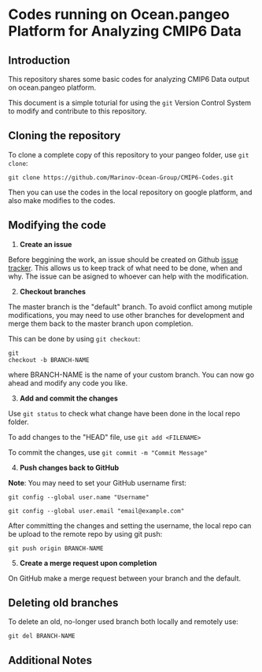 # Codes running on Ocean.pangeo Platform for Analyzing CMIP6 Data


## Introduction
This repository shares some basic codes for analyzing CMIP6 Data output on ocean.pangeo platform.

This document is a simple toturial for using the `git` Version Control System to modify and contribute to this repository.

## Cloning the repository

To clone a complete copy of this repository to your pangeo folder, use `git clone`:

<pre><code>git clone https://github.com/Marinov-Ocean-Group/CMIP6-Codes.git</code></pre>

Then you can use the codes in the local repository on google platform, and also make modifies to the codes.

## Modifying the code

1. **Create an issue**

Before beggining the work, an issue should be created on Github [issue tracker](https://github.com/Marinov-Ocean-Group/CMIP6-Codes/issues). This allows us to keep track of what need to be done, when and why. The issue can be asigned to whoever can help with the modification.

2. **Checkout branches**

The master branch is the "default" branch. To avoid conflict among mutiple modifications, you may need to use other branches for development and merge them back to the master branch upon completion. 
    
This can be done by using `git checkout`:
    <pre><code>git checkout -b BRANCH-NAME</code></pre>
    
where BRANCH-NAME is the name of your custom branch. You can now go ahead and modify any code you like.

3. **Add and commit the changes**

Use `git status` to check what change have been done in the local repo folder.

To add changes to the "HEAD" file, use `git add <FILENAME>`
    
To commit the changes, use `git commit -m "Commit Message"`
        
4. **Push changes back to GitHub** 

**Note**: You may need to set your GitHub username first:
<pre><code>git config --global user.name "Username"</code></pre>
<pre><code>git config --global user.email "email@example.com"</code></pre>
   
After committing the changes and setting the username, the local repo can be upload to the remote repo by using git push:

<pre><code>git push origin BRANCH-NAME</code></pre>
    

5. **Create a merge request upon completion** 

On GitHub make a merge request between your branch and the default. 

## Deleting old branches

To delete an old, no-longer used branch both locally and remotely use:

<pre><code>git del BRANCH-NAME</code></pre>
   

## Additional Notes

